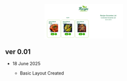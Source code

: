 <div align="center">
<a href="https://github.com/hamdanbasri/GroceriesList"><img src="images/v001.png" width="50%" align="center"></a>
</div>

## ver 0.01
<ul>
  <li>18 June 2025</li>
  <ul>
    <li>Basic Layout Created</li>
  </ul>
</ul>
